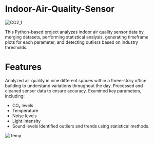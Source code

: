 # Indoor-Air-Quality-Sensor

![CO2_1](https://github.com/user-attachments/assets/328bfe5d-5877-4228-aa54-d698d857bb1d)

This Python-based project analyzes indoor air quality sensor data by merging datasets, performing statistical analysis, generating timeframe plots for each parameter, and detecting outliers based on industry thresholds.

# Features

Analyzed air quality in nine different spaces within a three-story office building to understand variations throughout the day.
Processed and cleaned sensor data to ensure accuracy.
Examined key parameters, including:
- CO₂ levels
- Temperature
- Noise levels
- Light intensity
- Sound levels
    Identified outliers and trends using statistical methods.


![Temp](https://github.com/user-attachments/assets/1d826b8f-fbbf-45fa-8eec-2f03fc84e0ad)
